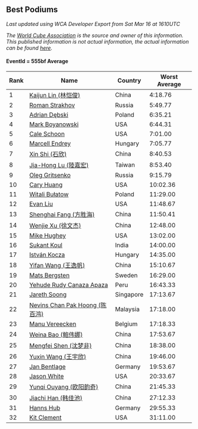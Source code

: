 ## Best Podiums

*Last updated using WCA Developer Export from Sat Mar 16 at 1610UTC*

*The [World Cube Association](https://www.worldcubeassociation.org) is the source and owner of this information. This published information is not actual information, the actual information can be found [here](https://www.worldcubeassociation.org/results).*

#### EventId = 555bf Average

|Rank|Name|Country|Worst Average|  
|--|--|--|--|  
|1|[Kaijun Lin (林恺俊)](https://www.worldcubeassociation.org/persons/2013LINK01)|China|4:18.76|  
|2|[Roman Strakhov](https://www.worldcubeassociation.org/persons/2012STRA02)|Russia|5:49.77|  
|3|[Adrian Dębski](https://www.worldcubeassociation.org/persons/2017DEBS01)|Poland|6:35.21|  
|4|[Mark Boyanowski](https://www.worldcubeassociation.org/persons/2014BOYA01)|USA|6:44.31|  
|5|[Cale Schoon](https://www.worldcubeassociation.org/persons/2014SCHO02)|USA|7:01.00|  
|6|[Marcell Endrey](https://www.worldcubeassociation.org/persons/2007ENDR01)|Hungary|7:05.77|  
|7|[Xin Shi (石欣)](https://www.worldcubeassociation.org/persons/2010SHIX01)|China|8:40.53|  
|8|[Jia-Hong Lu (陸嘉宏)](https://www.worldcubeassociation.org/persons/2007LUJI01)|Taiwan|8:53.40|  
|9|[Oleg Gritsenko](https://www.worldcubeassociation.org/persons/2011GRIT01)|Russia|9:15.79|  
|10|[Cary Huang](https://www.worldcubeassociation.org/persons/2015HUAN48)|USA|10:02.36|  
|11|[Witali Bułatow](https://www.worldcubeassociation.org/persons/2015BUAT01)|Poland|11:29.00|  
|12|[Evan Liu](https://www.worldcubeassociation.org/persons/2009LIUE01)|USA|11:48.67|  
|13|[Shenghai Fang (方胜海)](https://www.worldcubeassociation.org/persons/2016FANG01)|China|11:50.41|  
|14|[Wenjie Xu (徐文杰)](https://www.worldcubeassociation.org/persons/2016XUWE02)|China|12:48.00|  
|15|[Mike Hughey](https://www.worldcubeassociation.org/persons/2007HUGH01)|USA|13:02.00|  
|16|[Sukant Koul](https://www.worldcubeassociation.org/persons/2014KOUL01)|India|14:00.00|  
|17|[István Kocza](https://www.worldcubeassociation.org/persons/2005KOCZ01)|Hungary|14:35.00|  
|18|[Yifan Wang (王逸帆)](https://www.worldcubeassociation.org/persons/2017WANY29)|China|15:10.67|  
|19|[Mats Bergsten](https://www.worldcubeassociation.org/persons/2008BERG04)|Sweden|16:29.00|  
|20|[Yehude Rudy Canaza Apaza](https://www.worldcubeassociation.org/persons/2013APAZ01)|Peru|16:43.33|  
|21|[Jareth Soong](https://www.worldcubeassociation.org/persons/2016SOON01)|Singapore|17:13.67|  
|22|[Nevins Chan Pak Hoong (陈百鸿)](https://www.worldcubeassociation.org/persons/2010CHAN20)|Malaysia|17:18.00|  
|23|[Manu Vereecken](https://www.worldcubeassociation.org/persons/2010VERE01)|Belgium|17:18.33|  
|24|[Weina Bao (鲍伟娜)](https://www.worldcubeassociation.org/persons/2015BAOW01)|China|17:53.67|  
|25|[Mengfei Shen (沈梦非)](https://www.worldcubeassociation.org/persons/2018SHEN07)|China|18:38.00|  
|26|[Yuxin Wang (王宇欣)](https://www.worldcubeassociation.org/persons/2009WANG62)|China|19:46.00|  
|27|[Jan Bentlage](https://www.worldcubeassociation.org/persons/2010BENT01)|Germany|19:53.67|  
|28|[Jason White](https://www.worldcubeassociation.org/persons/2016WHIT16)|USA|20:33.67|  
|29|[Yunqi Ouyang (欧阳韵奇)](https://www.worldcubeassociation.org/persons/2007YUNQ01)|China|21:45.33|  
|30|[Jiachi Han (韩佳池)](https://www.worldcubeassociation.org/persons/2014HANJ02)|China|27:12.33|  
|31|[Hanns Hub](https://www.worldcubeassociation.org/persons/2013HUBH01)|Germany|29:55.33|  
|32|[Kit Clement](https://www.worldcubeassociation.org/persons/2008CLEM01)|USA|31:11.00|  
